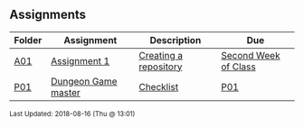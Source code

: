 ## Assignments
| Folder | Assignment | Description | Due|
 | ------------|------------|------------|------------|
 | [A01](/Users/griffin/Code/Courses/2143-Object-Oriented-Programming/tree/master/Assignments/A01) | [ Assignment 1 ](/Users/griffin/Code/Courses/2143-Object-Oriented-Programming/tree/master/Assignments/A01) | [ Creating a repository](/Users/griffin/Code/Courses/2143-Object-Oriented-Programming/tree/master/Assignments/A01) | [Second Week of Class](/Users/griffin/Code/Courses/2143-Object-Oriented-Programming/tree/master/Assignments/A01) |
 | [P01](/Users/griffin/Code/Courses/2143-Object-Oriented-Programming/tree/master/Assignments/P01) | [ Dungeon Game master ](/Users/griffin/Code/Courses/2143-Object-Oriented-Programming/tree/master/Assignments/P01) | [ Checklist](/Users/griffin/Code/Courses/2143-Object-Oriented-Programming/tree/master/Assignments/P01) | [P01](/Users/griffin/Code/Courses/2143-Object-Oriented-Programming/tree/master/Assignments/P01) | [|        | Item                                                                   | Value   | Earned |](/Users/griffin/Code/Courses/2143-Object-Oriented-Programming/tree/master/Assignments/P01) |

<sup>Last Updated: 2018-08-16 (Thu @ 13:01)</sup>
